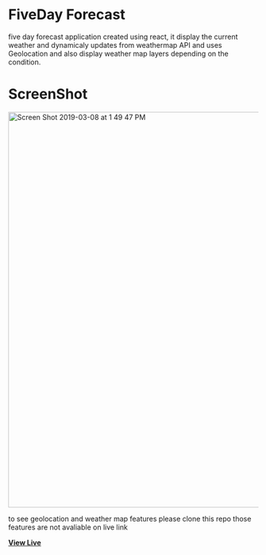 # FiveDay Forecast

five day forecast application created using react, it display the current weather and dynamicaly updates from weathermap API and uses Geolocation and also display weather map layers depending on the condition.

# ScreenShot

<img width="796" alt="Screen Shot 2019-03-08 at 1 49 47 PM" src="https://user-images.githubusercontent.com/28902787/54057893-150d9180-41a9-11e9-8923-e6eb78cb60a8.png">

to see geolocation and weather map features please clone this repo those features are not avaliable on live link

**[View Live](http://fivedayforecasts.surge.sh/)**
